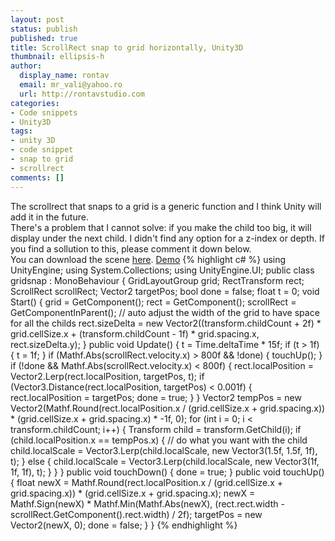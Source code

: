 ```yaml
---
layout: post
status: publish
published: true
title: ScrollRect snap to grid horizontally, Unity3D
thumbnail: ellipsis-h
author:
  display_name: rontav
  email: mr_vali@yahoo.ro
  url: http://rontavstudio.com
categories:
- Code snippets
- Unity3D
tags:
- unity 3D
- code snippet
- snap to grid
- scrollrect
comments: []
---
```

The scrollrect that snaps to a grid is a generic function and I think Unity will add it in the future.<br>
There's a problem that I cannot solve: if you make the child too big, it will display under the next child. I didn't find any option for a z-index or depth. If you find a sollution to this, please comment it down below.<br>
You can download the scene <a href="http://adf.ly/1IF34R" target="_blank">here</a>.
<a href="http://adf.ly/1O8mly" class="demoLink" target="_blank">Demo</a>
{% highlight c# %}
using UnityEngine;
using System.Collections;
using UnityEngine.UI;
public class gridsnap : MonoBehaviour {
    GridLayoutGroup grid;
    RectTransform rect;
    ScrollRect scrollRect;
    Vector2 targetPos;
    bool done = false;
    float t = 0;
    void Start() {
        grid = GetComponent<GridLayoutGroup>();
        rect = GetComponent<RectTransform>();
        scrollRect = GetComponentInParent<ScrollRect>();
        // auto adjust the width of the grid to have space for all the childs
        rect.sizeDelta = new Vector2((transform.childCount + 2f) * grid.cellSize.x + (transform.childCount - 1f) * grid.spacing.x, rect.sizeDelta.y);
    }
    public void Update() {
        t = Time.deltaTime * 15f;
        if (t > 1f) {
            t = 1f;
        }
        if (Mathf.Abs(scrollRect.velocity.x) > 800f && !done) {
            touchUp();
        }
        if (!done && Mathf.Abs(scrollRect.velocity.x) < 800f) {
            rect.localPosition = Vector2.Lerp(rect.localPosition, targetPos, t);
            if (Vector3.Distance(rect.localPosition, targetPos) < 0.001f) {
                rect.localPosition = targetPos;
                done = true;
            }
        }
        Vector2 tempPos = new Vector2(Mathf.Round(rect.localPosition.x / (grid.cellSize.x + grid.spacing.x)) * (grid.cellSize.x + grid.spacing.x) * -1f, 0);
        for (int i = 0; i < transform.childCount; i++) {
            Transform child = transform.GetChild(i);
            if (child.localPosition.x == tempPos.x) {
                // do what you want with the child
                child.localScale = Vector3.Lerp(child.localScale, new Vector3(1.5f, 1.5f, 1f), t);
            }
            else {
                child.localScale = Vector3.Lerp(child.localScale, new Vector3(1f, 1f, 1f), t);
            }
        }
    }
    public void touchDown() {
        done = true;
    }
    public void touchUp() {
        float newX = Mathf.Round(rect.localPosition.x / (grid.cellSize.x + grid.spacing.x)) * (grid.cellSize.x + grid.spacing.x);
        newX = Mathf.Sign(newX) * Mathf.Min(Mathf.Abs(newX), (rect.rect.width - scrollRect.GetComponent<RectTransform>().rect.width) / 2f);
        targetPos = new Vector2(newX, 0);
        done = false;
    }
}
{% endhighlight %}